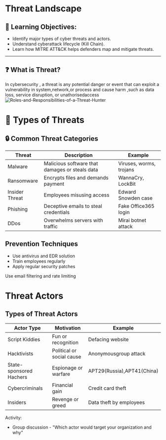# Threat Landscape

## 🧠 Learning Objectives:
- Identify major types of cyber threats and actors.  
- Understand cyberattack lifecycle (Kill Chain).  
- Learn how MITRE ATT&CK helps defenders map and mitigate threats.

---

## ❓ What is Threat?

In cybersecurity , a threat is any potential danger or event that can exploit a vulnerability in system,network,or process and cause harm ,such
as data loss, service disruption, or unathorisedaccess
![Roles-and-Responsibilities-of-a-Threat-Hunter](https://github.com/user-attachments/assets/fc0a4ec9-d6dc-4fd2-a9ff-b73ac4b2d326)

# 🧨 Types of Threats

## 🔒 Common Threat Categories

| Threat | Description | Example |
|--------|--------------|----------|
| Malware | Malicious software that damages or steals data | Viruses, worms, trojans |
| Ransomware | Encrypts files and demands payment | WannaCry, LockBit |
| Insider Threat | Employees misusing access | Edward Snowden case |
| Phishing | Deceptive emails to steal credentials | Fake Office365 login |
| DDos | Overwhelms servers with traffic | Mirai botnet attack

## Prevention Techniques
- Use antivirus and EDR solution
- Train employees regularly
- Apply regular security patches

Use email filtering and rate limiting
# Threat Actors
## Types of Threat Actors
| Actor Type | Motivation | Example |
|------------|------------|---------|
|Script Kiddies|Fun or recognition | Defacing website |
|Hacktivists | Political or social cause |Anonymousgroup attack|
|State-sponsored Hachers|Espionage or warfare|APT29(Russia),APT41(China)|
|Cybercriminals|Financial gain |Credit card theft|
|Insiders|Revenge or greed|Data theft by employees |

Activity:
- Group discussion - "Which actor would target your organization and why"
